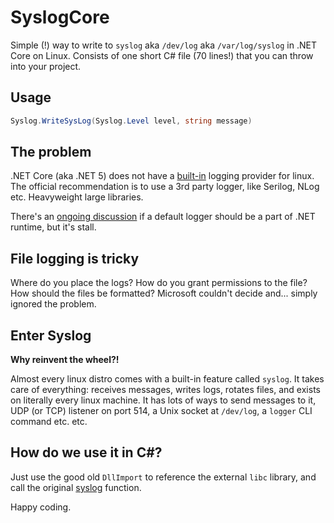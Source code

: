 # SyslogCore

Simple (!) way to write to `syslog` aka `/dev/log` aka `/var/log/syslog` in .NET Core on Linux. Consists of one short C# file (70 lines!) that you can throw into your project.

## Usage

```csharp
Syslog.WriteSysLog(Syslog.Level level, string message)
```

## The problem

.NET Core (aka .NET 5) does not have a [built-in](https://docs.microsoft.com/en-us/aspnet/core/fundamentals/logging/?view=aspnetcore-5.0&tabs=aspnetcore2x#built-in-logging-providers-1) logging provider for linux. The official recommendation is to use a 3rd party logger, like Serilog, NLog etc. Heavyweight large libraries.

There's an [ongoing discussion](https://github.com/aspnet/Logging/issues/441) if a default  logger should be a part of .NET runtime, but it's stall.

## File logging is tricky

Where do you place the logs? How do you grant permissions to the file? How should the files be formatted? Microsoft couldn't decide and... simply ignored the problem.

## Enter Syslog

**Why reinvent the wheel?!**

Almost every linux distro comes with a built-in feature called `syslog`. It takes care of everything: receives messages, writes logs, rotates files, and exists on literally every linux machine. It has lots of ways to send messages to it, UDP (or TCP) listener on port 514, a Unix socket at `/dev/log`, a `logger` CLI command etc. etc.

## How do we use it in C#?

Just use the good old `DllImport` to reference the external `libc` library, and call the original [syslog](https://linux.die.net/man/3/syslog) function.

Happy coding.
